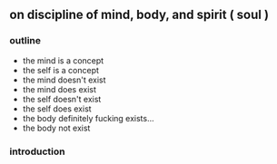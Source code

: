 ## on discipline of mind, body, and spirit ( soul )

### outline
 - the mind is a concept
 - the self is a concept
 - the mind doesn't exist
 - the mind does exist
 - the self doesn't exist
 - the self does exist
 - the body definitely fucking exists...
 - the body not exist

### introduction

